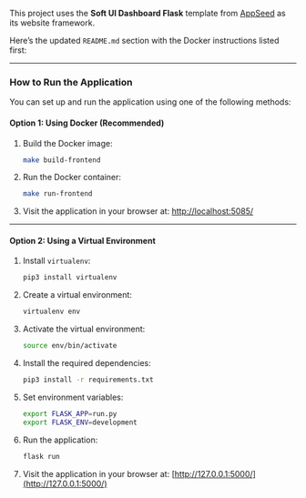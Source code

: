 
This project uses the **Soft UI Dashboard Flask** template from [AppSeed](https://appseed.us/product/soft-ui-dashboard/flask/) as its website framework.


Here’s the updated `README.md` section with the Docker instructions listed first:

---

### How to Run the Application

You can set up and run the application using one of the following methods:

#### Option 1: Using Docker (Recommended)
1. Build the Docker image:
   ```bash
   make build-frontend
   ```
2. Run the Docker container:
   ```bash
   make run-frontend
   ```
3. Visit the application in your browser at: [http://localhost:5085/](http://localhost:5085/) 

---

#### Option 2: Using a Virtual Environment
1. Install `virtualenv`:
   ```bash
   pip3 install virtualenv
   ```
2. Create a virtual environment:
   ```bash
   virtualenv env
   ```
3. Activate the virtual environment:
   ```bash
   source env/bin/activate
   ```
4. Install the required dependencies:
   ```bash
   pip3 install -r requirements.txt
   ```
5. Set environment variables:
   ```bash
   export FLASK_APP=run.py
   export FLASK_ENV=development
   ```
6. Run the application:
   ```bash
   flask run
   ```
7. Visit the application in your browser at: [http://127.0.0.1:5000/](http://127.0.0.1:5000/)

